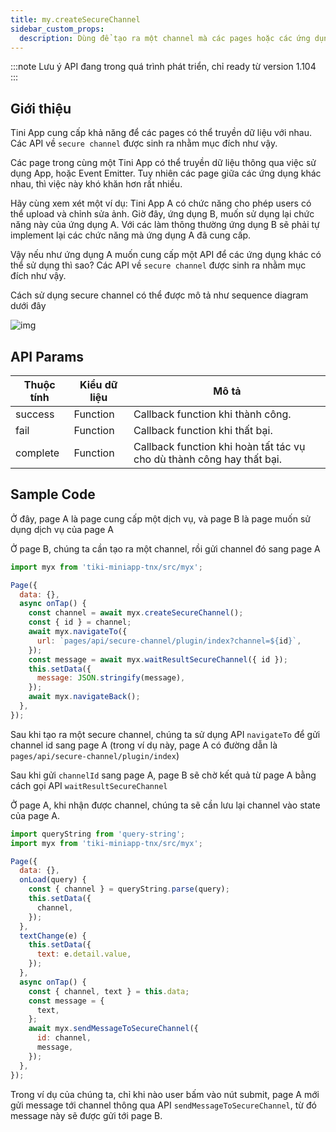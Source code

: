 ```yaml
---
title: my.createSecureChannel
sidebar_custom_props:
  description: Dùng để tạo ra một channel mà các pages hoặc các ứng dụng khác có thểcommunicate với page hiện tại
---
```


:::note Lưu ý
API đang trong quá trình phát triển, chỉ ready từ version 1.104
:::


## Giới thiệu

Tini App cung cấp khả năng để các pages có thể truyền dữ liệu với nhau. Các API về `secure channel` được sinh ra nhằm mục đích như vậy.

Các page trong cùng một Tini App có thể truyền dữ liệu thông qua việc sử dụng App, hoặc Event Emitter. Tuy nhiên các page giữa các ứng dụng khác nhau, thì việc này khó khăn hơn rất nhiều. 

Hãy cùng xem xét một ví dụ: Tini App A có chức năng cho phép users có thể upload và chỉnh sửa ảnh. Giờ đây, ứng dụng B, muốn sử dụng lại chức năng này của ứng dụng A.
Với các làm thông thường ứng dụng B sẽ phải tự implement lại các chức năng mà ứng dụng A đã cung cấp. 

Vậy nếu như ứng dụng A muốn cung cấp một API để các ứng dụng khác có thể sử dụng thì sao? Các API về `secure channel` được sinh ra nhằm mục đích như vậy. 

Cách sử dụng secure channel có thể được mô tả như sequence diagram dưới đây 

![img](https://www.planttext.com/api/plantuml/svg/TLBBQiCm4BphAvQSutv0A2LMUoaX46h_W2flOe4i6KcsoTztPTUF61jq43kpixCZdNqGBZILPepLT5DIrS84EEJAA4Zh6lW1X0U-XTvka7rTUZpRwKvxD2LrnY7vWEm4KcXDlTzGFT-aGn4mGzau_2o5CQY9zvuaaUXGeceH1CW10bN0femHhNgGK6wlD3ZE3HR6OhpFVfYnLB8jEjgfAz7iy8xGqMJjIGUnY9X7KooTKAaM3oJ924HPbaLlwGdkrdN2hTaB4rjBT4A57_ID3gzvB0t_FliMPHuGIkLZwt7MvK2bA1Dnrql1tTbgENdoclvx7LEUlKvGGKlRYcAGGLa3TEB20xmo7yEvelU4vtRdFSTKge7t4WaV8k6pdv6rNc3ahSnrAfIKoTJ7s9aiqSV-0m00)


## API Params

| Thuộc tính | Kiểu dữ liệu | Mô tả                                                                                                               |
| ---------- | ------------ | ------------------------------------------------------------------------------------------------------------------- |
| success    | Function     | Callback function khi thành công.                                                                                   |
| fail       | Function     | Callback function khi thất bại.                                                                                     |
| complete   | Function     | Callback function khi hoàn tất tác vụ cho dù thành công hay thất bại.                                               |

## Sample Code

Ở đây, page A là page cung cấp một dịch vụ, và page B là page muốn sử dụng dịch vụ của page A 

Ở page B, chúng ta cần tạo ra một channel, rồi gửi channel đó sang page A

```js
import myx from 'tiki-miniapp-tnx/src/myx';

Page({
  data: {},
  async onTap() {
    const channel = await myx.createSecureChannel();
    const { id } = channel;
    await myx.navigateTo({
      url: `pages/api/secure-channel/plugin/index?channel=${id}`,
    });
    const message = await myx.waitResultSecureChannel({ id });
    this.setData({
      message: JSON.stringify(message),
    });
    await myx.navigateBack();
  },
});

```

Sau khi tạo ra một secure channel, chúng ta sử dụng API `navigateTo` để gửi channel id sang page A (trong ví dụ này, page A có đường dẫn là `pages/api/secure-channel/plugin/index`)

Sau khi gửi `channelId` sang page A, page B sẽ chờ kết quả từ page A bằng cách gọi API `waitResultSecureChannel`

Ở page A, khi nhận được channel, chúng ta sẽ cần lưu lại channel vào state của page A.

```js
import queryString from 'query-string';
import myx from 'tiki-miniapp-tnx/src/myx';

Page({
  data: {},
  onLoad(query) {
    const { channel } = queryString.parse(query);
    this.setData({
      channel,
    });
  },
  textChange(e) {
    this.setData({
      text: e.detail.value,
    });
  },
  async onTap() {
    const { channel, text } = this.data;
    const message = {
      text,
    };
    await myx.sendMessageToSecureChannel({
      id: channel,
      message,
    });
  },
});
```

Trong ví dụ của chúng ta, chỉ khi nào user bấm vào nút submit, page A mới gửi message tới channel thông qua API `sendMessageToSecureChannel`,
từ đó message này sẽ được gửi tới page B.

